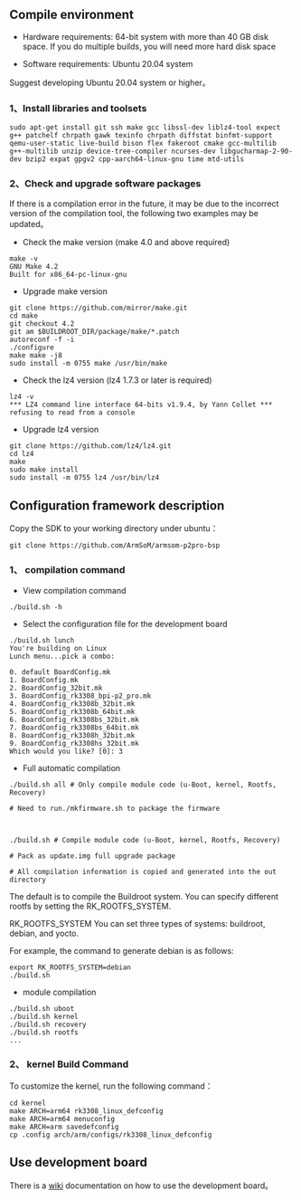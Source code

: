 ## Compile environment

* Hardware requirements: 64-bit system with more than 40 GB disk space. If you do multiple builds, you will need more hard disk space

* Software requirements: Ubuntu 20.04 system

Suggest developing Ubuntu 20.04 system or higher。

### 1、Install libraries and toolsets

```shell
sudo apt-get install git ssh make gcc libssl-dev liblz4-tool expect g++ patchelf chrpath gawk texinfo chrpath diffstat binfmt-support qemu-user-static live-build bison flex fakeroot cmake gcc-multilib g++-multilib unzip device-tree-compiler ncurses-dev libgucharmap-2-90-dev bzip2 expat gpgv2 cpp-aarch64-linux-gnu time mtd-utils
```

### 2、Check and upgrade software packages

If there is a compilation error in the future, it may be due to the incorrect version of the compilation tool, the following two examples may be updated。

- Check the make version (make 4.0 and above required)
```
make -v
GNU Make 4.2
Built for x86_64-pc-linux-gnu
```

- Upgrade make version
```
git clone https://github.com/mirror/make.git
cd make
git checkout 4.2
git am $BUILDROOT_DIR/package/make/*.patch
autoreconf -f -i
./configure
make make -j8
sudo install -m 0755 make /usr/bin/make
```


- Check the lz4 version (lz4 1.7.3 or later is required)
```
lz4 -v
*** LZ4 command line interface 64-bits v1.9.4, by Yann Collet ***
refusing to read from a console
```

- Upgrade lz4 version
```
git clone https://github.com/lz4/lz4.git
cd lz4
make
sudo make install
sudo install -m 0755 lz4 /usr/bin/lz4
```

## Configuration framework description

Copy the SDK to your working directory under ubuntu：

```
git clone https://github.com/ArmSoM/armsom-p2pro-bsp
```

### 1、 compilation command

* View compilation command
```
./build.sh -h
```

* Select the configuration file for the development board
```
./build.sh lunch
You're building on Linux
Lunch menu...pick a combo:

0. default BoardConfig.mk
1. BoardConfig.mk
2. BoardConfig_32bit.mk
3. BoardConfig_rk3308_bpi-p2_pro.mk
4. BoardConfig_rk3308b_32bit.mk
5. BoardConfig_rk3308b_64bit.mk
6. BoardConfig_rk3308bs_32bit.mk
7. BoardConfig_rk3308bs_64bit.mk
8. BoardConfig_rk3308h_32bit.mk
9. BoardConfig_rk3308hs_32bit.mk
Which would you like? [0]: 3
```

* Full automatic compilation
```
./build.sh all # Only compile module code (u-Boot, kernel, Rootfs, Recovery)

# Need to run./mkfirmware.sh to package the firmware



./build.sh # Compile module code (u-Boot, kernel, Rootfs, Recovery)

# Pack as update.img full upgrade package

# All compilation information is copied and generated into the out directory
```

The default is to compile the Buildroot system. You can specify different rootfs by setting the RK_ROOTFS_SYSTEM.

RK_ROOTFS_SYSTEM You can set three types of systems: buildroot, debian, and yocto.

For example, the command to generate debian is as follows:

```
export RK_ROOTFS_SYSTEM=debian
./build.sh
```

* module compilation
```
./build.sh uboot
./build.sh kernel
./build.sh recovery
./build.sh rootfs
...
```

### 2、 kernel Build Command
To customize the kernel, run the following command：
```
cd kernel
make ARCH=arm64 rk3308_linux_defconfig
make ARCH=arm64 menuconfig
make ARCH=arm savedefconfig
cp .config arch/arm/configs/rk3308_linux_defconfig
```

## Use development board
There is a [wiki](http://wiki.armsom.org/index.php/Getting_Started_with_ArmSoM-p2_pro "悬停显示") documentation on how to use the development board。

